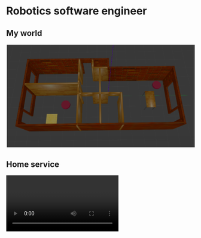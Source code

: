 # Robotics software engineer

## My world
![My world](media/world_home.png)

## Home service
![Home service](media/home_service.mp4)
